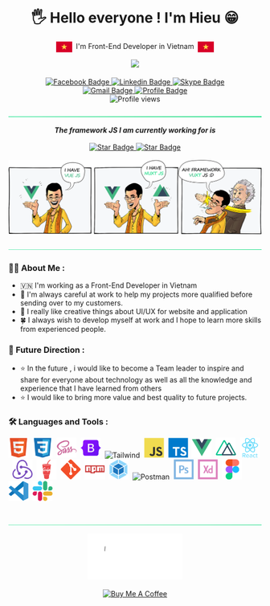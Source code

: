 <div id="header" align="center">
  <h1 align="center">🖐 Hello everyone ! I'm Hieu 😁</h1>
  <p align="center">
    <img src="images/icon-vietnam.png" align="center"/>  
    &nbsp;I'm Front-End Developer in Vietnam&nbsp;
    <img src="images/icon-vietnam.png" align="center"/> 
  </p>
  <img src="https://media.giphy.com/media/Y4ak9Ki2GZCbJxAnJD/giphy.gif" width="300"/>
</div>
&nbsp;
<div id="badges" align="center">
  <a href="https://www.facebook.com/hieu.tranminhhcm/">
    <img src="https://img.shields.io/badge/Facebook-4267B2?style=for-the-badge&logo=facebook&logoColor=white" alt="Facebook Badge"/>
  </a>
  <a href="https://www.linkedin.com/in/minh-hieu-tran-91539421a/">
    <img src="https://img.shields.io/badge/Linkedin-0A66C2?style=for-the-badge&logo=linkedin&logoColor=white" alt="Linkedin Badge"/>
  </a>
  <a href="https://join.skype.com/invite/dB0QVufhIJ29">
    <img src="https://img.shields.io/badge/Skype-009EDC?style=for-the-badge&logo=skype&logoColor=white" alt="Skype Badge"/>
  </a>
</div>

<div id="badges" align="center">
  <a href="mailto:hieu.tranminhhcm@gmail.com">
    <img src="https://img.shields.io/badge/Gmail-EA4335?style=for-the-badge&logo=gmail&logoColor=white" alt="Gmail Badge"/>
  </a>
  <a href="https://hieutranminh.github.io/">
    <img src="https://img.shields.io/badge/Profile-02b875?style=for-the-badge&logo=personio&logoColor=white" alt="Profile Badge"/>
  </a>
</div>

<div id="badges" align="center">
   <img src="https://komarev.com/ghpvc/?username=hieutranminh&style=for-the-badge&color=ffbc00" alt="Profile views"/>
</div>

![-----------------------------------------------------](images/line.png)

<div align="center">
  <em><b>The framework JS I am currently working for is</b></em>
</div>
&nbsp;
<div align="center">
  <a href="https://vuejs.org/">
    <img src="https://img.shields.io/static/v1?style=for-the-badge&message=Vue JS&logo=vue.js&labelColor=FFFFFF&color=42b883&label=%20" alt="Star Badge"/>
  </a>
  <a href="https://nuxtjs.org/">
    <img src="https://img.shields.io/static/v1?style=for-the-badge&message=Nuxt JS&logo=nuxt.js&labelColor=FFFFFF&color=00DC82&label=%20" alt="Star Badge"/>
  </a>
</div>
&nbsp;
<img src="images/img-comic.png" width="1400"/>

![-----------------------------------------------------](images/line.png)

### 👨‍💻 About Me :
- 🇻🇳 I'm working as a Front-End Developer in Vietnam
- 💯 I'm always careful at work to help my projects more qualified before sending over to my customers.
- 🧠 I really like creative things about UI/UX for website and application
- 🍀 I always wish to develop myself at work and I hope to learn more skills from experienced people.
### 🐾 Future Direction :
- ⭐ In the future , i would like to become a Team leader to inspire and share for everyone about technology as well as all the knowledge and experience that I have learned from others
- ⭐ I would like to bring more value and best quality to future projects.
### 🛠️ Languages and Tools :
<div>
    <img src="https://github.com/devicons/devicon/blob/master/icons/html5/html5-original.svg" alt="HTML" width="40" height="40"/>&nbsp;
    <img src="https://github.com/devicons/devicon/blob/master/icons/css3/css3-original.svg" alt="CSS" width="40" height="40"/>&nbsp;
    <img src="https://github.com/devicons/devicon/blob/master/icons/sass/sass-original.svg" alt="Sass" width="40" height="40"/>&nbsp;
    <img src="https://github.com/devicons/devicon/blob/master/icons/bootstrap/bootstrap-original.svg" alt="Bootstrap" width="40" height="40"/>&nbsp;
    <img src="https://www.vectorlogo.zone/logos/tailwindcss/tailwindcss-icon.svg" alt="Tailwind" width="40" height="40"/>&nbsp;
    <img src="https://github.com/devicons/devicon/blob/master/icons/javascript/javascript-original.svg" alt="JavaScript" width="40" height="40"/>&nbsp;
    <img src="https://github.com/devicons/devicon/blob/master/icons/typescript/typescript-original.svg" alt="Typescript" width="40" height="40"/>&nbsp;
    <img src="https://github.com/devicons/devicon/blob/master/icons/vuejs/vuejs-original.svg" alt="Vue" width="40" height="40"/>&nbsp;
    <img src="https://github.com/devicons/devicon/blob/master/icons/nuxtjs/nuxtjs-original.svg" alt="NuxtJS" width="40" height="40"/>&nbsp;
    <img src="https://github.com/devicons/devicon/blob/master/icons/react/react-original-wordmark.svg" alt="React" width="40" height="40"/>&nbsp;
    <img src="https://github.com/devicons/devicon/blob/master/icons/redux/redux-original.svg" alt="Redux" width="40" height="40"/>&nbsp;
    <img src="https://raw.githubusercontent.com/devicons/devicon/master/icons/gulp/gulp-plain.svg" alt="Gulp" width="40" height="40"/>&nbsp;
    <img src="https://github.com/devicons/devicon/blob/master/icons/git/git-original.svg" alt="Git" width="40" height="40"/>&nbsp;
    <img src="https://github.com/devicons/devicon/blob/master/icons/npm/npm-original-wordmark.svg" alt="NPM" width="40" height="40"/>&nbsp;
    <img src="https://github.com/devicons/devicon/blob/master/icons/webpack/webpack-original.svg" alt="NPM" width="40" height="40"/>&nbsp;
    <img src="https://www.vectorlogo.zone/logos/getpostman/getpostman-icon.svg" alt="Postman" width="40" height="40"/>&nbsp;
    <img src="https://github.com/devicons/devicon/blob/master/icons/photoshop/photoshop-line.svg" alt="Photoshop" width="40" height="40"/>&nbsp;
    <img src="https://github.com/devicons/devicon/blob/master/icons/xd/xd-line.svg" alt="Adobe Illustrator" width="40" height="40"/>&nbsp;
    <img src="https://github.com/devicons/devicon/blob/master/icons/figma/figma-original.svg" alt="Figma" width="40" height="40"/>&nbsp;
    <img src="https://github.com/devicons/devicon/blob/master/icons/vscode/vscode-original.svg" alt="VSCode" width="40" height="40"/>&nbsp;
    <img src="https://github.com/devicons/devicon/blob/master/icons/slack/slack-original.svg" alt="Slack" width="40" height="40"/>&nbsp;
</div>
&nbsp;

![-----------------------------------------------------](images/line.png)
<div align="center">
    <img src="images/signature.gif" width="190"/>
</div>
&nbsp;
<div align="center">
  <a href="https://www.buymeacoffee.com/hieutranminh" target="_blank">
    <img src="https://www.buymeacoffee.com/assets/img/guidelines/download-assets-sm-2.svg" alt="Buy Me A Coffee"/>
  </a>
</div>
